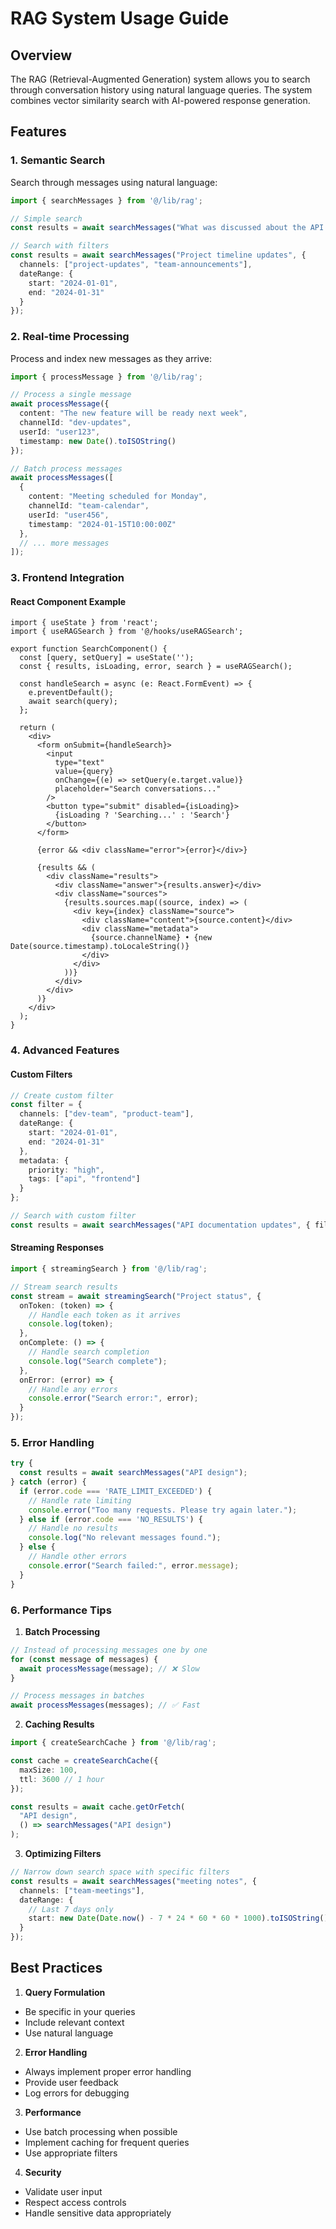 # RAG System Usage Guide

## Overview
The RAG (Retrieval-Augmented Generation) system allows you to search through conversation history using natural language queries. The system combines vector similarity search with AI-powered response generation.

## Features

### 1. Semantic Search
Search through messages using natural language:
```typescript
import { searchMessages } from '@/lib/rag';

// Simple search
const results = await searchMessages("What was discussed about the API design?");

// Search with filters
const results = await searchMessages("Project timeline updates", {
  channels: ["project-updates", "team-announcements"],
  dateRange: {
    start: "2024-01-01",
    end: "2024-01-31"
  }
});
```

### 2. Real-time Processing
Process and index new messages as they arrive:
```typescript
import { processMessage } from '@/lib/rag';

// Process a single message
await processMessage({
  content: "The new feature will be ready next week",
  channelId: "dev-updates",
  userId: "user123",
  timestamp: new Date().toISOString()
});

// Batch process messages
await processMessages([
  {
    content: "Meeting scheduled for Monday",
    channelId: "team-calendar",
    userId: "user456",
    timestamp: "2024-01-15T10:00:00Z"
  },
  // ... more messages
]);
```

### 3. Frontend Integration

#### React Component Example
```tsx
import { useState } from 'react';
import { useRAGSearch } from '@/hooks/useRAGSearch';

export function SearchComponent() {
  const [query, setQuery] = useState('');
  const { results, isLoading, error, search } = useRAGSearch();

  const handleSearch = async (e: React.FormEvent) => {
    e.preventDefault();
    await search(query);
  };

  return (
    <div>
      <form onSubmit={handleSearch}>
        <input
          type="text"
          value={query}
          onChange={(e) => setQuery(e.target.value)}
          placeholder="Search conversations..."
        />
        <button type="submit" disabled={isLoading}>
          {isLoading ? 'Searching...' : 'Search'}
        </button>
      </form>

      {error && <div className="error">{error}</div>}

      {results && (
        <div className="results">
          <div className="answer">{results.answer}</div>
          <div className="sources">
            {results.sources.map((source, index) => (
              <div key={index} className="source">
                <div className="content">{source.content}</div>
                <div className="metadata">
                  {source.channelName} • {new Date(source.timestamp).toLocaleString()}
                </div>
              </div>
            ))}
          </div>
        </div>
      )}
    </div>
  );
}
```

### 4. Advanced Features

#### Custom Filters
```typescript
// Create custom filter
const filter = {
  channels: ["dev-team", "product-team"],
  dateRange: {
    start: "2024-01-01",
    end: "2024-01-31"
  },
  metadata: {
    priority: "high",
    tags: ["api", "frontend"]
  }
};

// Search with custom filter
const results = await searchMessages("API documentation updates", { filter });
```

#### Streaming Responses
```typescript
import { streamingSearch } from '@/lib/rag';

// Stream search results
const stream = await streamingSearch("Project status", {
  onToken: (token) => {
    // Handle each token as it arrives
    console.log(token);
  },
  onComplete: () => {
    // Handle search completion
    console.log("Search complete");
  },
  onError: (error) => {
    // Handle any errors
    console.error("Search error:", error);
  }
});
```

### 5. Error Handling

```typescript
try {
  const results = await searchMessages("API design");
} catch (error) {
  if (error.code === 'RATE_LIMIT_EXCEEDED') {
    // Handle rate limiting
    console.error("Too many requests. Please try again later.");
  } else if (error.code === 'NO_RESULTS') {
    // Handle no results
    console.log("No relevant messages found.");
  } else {
    // Handle other errors
    console.error("Search failed:", error.message);
  }
}
```

### 6. Performance Tips

1. **Batch Processing**
```typescript
// Instead of processing messages one by one
for (const message of messages) {
  await processMessage(message); // ❌ Slow
}

// Process messages in batches
await processMessages(messages); // ✅ Fast
```

2. **Caching Results**
```typescript
import { createSearchCache } from '@/lib/rag';

const cache = createSearchCache({
  maxSize: 100,
  ttl: 3600 // 1 hour
});

const results = await cache.getOrFetch(
  "API design",
  () => searchMessages("API design")
);
```

3. **Optimizing Filters**
```typescript
// Narrow down search space with specific filters
const results = await searchMessages("meeting notes", {
  channels: ["team-meetings"],
  dateRange: {
    // Last 7 days only
    start: new Date(Date.now() - 7 * 24 * 60 * 60 * 1000).toISOString()
  }
});
```

## Best Practices

1. **Query Formulation**
- Be specific in your queries
- Include relevant context
- Use natural language

2. **Error Handling**
- Always implement proper error handling
- Provide user feedback
- Log errors for debugging

3. **Performance**
- Use batch processing when possible
- Implement caching for frequent queries
- Use appropriate filters

4. **Security**
- Validate user input
- Respect access controls
- Handle sensitive data appropriately 